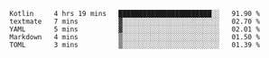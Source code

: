 <!--START_SECTION:waka-->
```text
Kotlin     4 hrs 19 mins   ███████████████████████░░   91.90 % 
textmate   7 mins          ▓░░░░░░░░░░░░░░░░░░░░░░░░   02.70 % 
YAML       5 mins          ▓░░░░░░░░░░░░░░░░░░░░░░░░   02.01 % 
Markdown   4 mins          ▒░░░░░░░░░░░░░░░░░░░░░░░░   01.50 % 
TOML       3 mins          ▒░░░░░░░░░░░░░░░░░░░░░░░░   01.39 % 
```
<!--END_SECTION:waka-->
